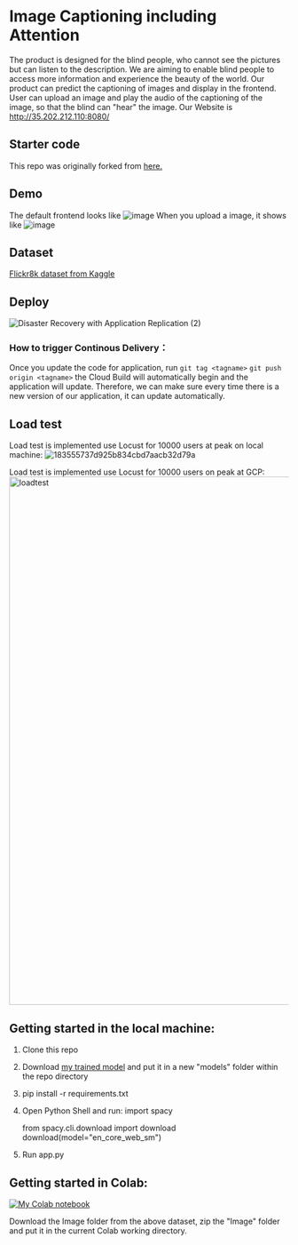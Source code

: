 # Image Captioning including Attention

The product is designed for the blind people, who cannot see the pictures but can listen to the description. We are aiming to enable blind people to access more information and experience the beauty of the world. Our product can predict the captioning of images and display in the frontend. User can upload an image and play the audio of the captioning of the image, so that the blind can "hear" the image. Our Website is http://35.202.212.110:8080/

## Starter code
This repo was originally forked from [here.](https://github.com/bkenan/image_captioning_attention.git)

## Demo

The default frontend looks like
![image](https://user-images.githubusercontent.com/97444802/163241489-7ab169b6-2865-4668-be47-a5827a145a47.png)
When you upload a image, it shows like 
![image](https://user-images.githubusercontent.com/97444802/163241619-63c6b4dd-8755-4f1a-83db-29dfb064da6d.png)

## Dataset

[Flickr8k dataset from Kaggle](https://www.kaggle.com/datasets/adityajn105/flickr8k)

## Deploy
![Disaster Recovery with Application Replication (2)](https://user-images.githubusercontent.com/76429734/163736338-8e3979d9-385d-4502-bb0e-6bca66f70c50.png)

### How to trigger Continous Delivery：
Once you update the code for application, run `git tag <tagname>` `git push origin <tagname>` the Cloud Build will automatically begin and the application will update.
Therefore, we can make sure every time there is a new version of our application, it can update automatically.



## Load test
Load test is implemented use Locust for 10000 users at peak on local machine:
![183555737d925b834cbd7aacb32d79a](https://user-images.githubusercontent.com/97444802/163694662-286a601d-9259-497d-a372-ed335328a86b.png)

Load test is implemented use Locust for 10000 users on peak at GCP:
<img width="951" alt="loadtest" src="https://user-images.githubusercontent.com/76429734/163736891-a2ad8a36-9ff6-4c55-ae68-bdb87dd35689.png">



## Getting started in the local machine:

1. Clone this repo
2. Download [my trained model](https://drive.google.com/file/d/1t3QbSauxSnZhXE1DbuGwiT2AokOsqOjA/view?usp=sharing) and put it in a new "models" folder within the repo directory
3. pip install -r requirements.txt
4. Open Python Shell and run:
    import spacy
    
    from spacy.cli.download import download
    download(model="en_core_web_sm")
5. Run app.py


## Getting started in Colab:

[![My Colab notebook](https://colab.research.google.com/assets/colab-badge.svg)](https://colab.research.google.com/drive/1z1sI5wVmoflOggLfIuIIj7qQ0xAICtgn?usp=sharing) 

Download the Image folder from the above dataset, zip the "Image" folder and put it in the current Colab working directory.
